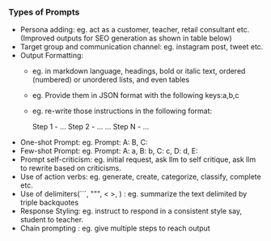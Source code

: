 ### Types of Prompts
* Persona adding: eg. act as a customer, teacher, retail consultant etc. (Improved outputs for SEO generation as shown in table below)
* Target group and communication channel: eg. instagram post, tweet etc.
* Output Formatting: 
   * eg. in markdown language, headings, bold or italic text, ordered (numbered) or unordered lists, and even tables
   * eg. Provide them in JSON format with the following keys:a,b,c
   * eg. re-write those instructions in the following format:

      Step 1 - ...
      Step 2 - …
      …
      Step N - …
* One-shot Prompt: eg. Prompt: A: B, C:
* Few-shot Prompt: eg. Prompt: A: a, B: b, C: c,  D: d, E:
* Prompt self-criticism: eg. initial request, ask llm to self critique, ask llm to rewrite based on criticisms.
* Use of action verbs: eg. generate, create,  categorize, classify, complete etc.
* Use of delimiters(```, """, < >, <tag> </tag>) : eg. summarize the text delimited by triple backquotes
* Response Styling: eg. instruct to respond in a consistent style say, student to teacher.
* Chain prompting : eg. give multiple steps to reach output
